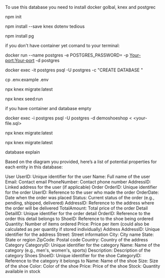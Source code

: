 To use this database you need to install docker golbal, knex and postgrec

npm init

npm install --save knex dotenv tedious

npm install pg




if you don't have container yet
comand to your terminal: 

docker run --name postgres -e POSTGRES_PASSWORD=<Your-password> -p <Your-port:Your-port> -d postgres

docker exec -it postgres psql -U postgres -c "CREATE DATABASE <Your-nameshop>" 

cp .env.example .env

npx knex migrate:latest

npx knex seed:run



if you have container and database empty

docker exec -i postgres psql -U postgres -d demoshoeshop < <your-file.sql>

npx knex migrate:latest

npx knex migrate:latest


database explain

Based on the diagram you provided, here’s a list of potential properties for each entity in this database:

User
UserID: Unique identifier for the user
Name: Full name of the user
Email: Contact email
PhoneNumber: Contact phone number
AddressID: Linked address for the user (if applicable)
Order
OrderID: Unique identifier for the order
UserID: Reference to the user who made the order
OrderDate: Date when the order was placed
Status: Current status of the order (e.g., pending, shipped, delivered)
AddressID: Reference to the address where the order will be delivered
TotalAmount: Total price of the order
Detail
DetailID: Unique identifier for the order detail
OrderID: Reference to the order this detail belongs to
ShoeID: Reference to the shoe being ordered
Quantity: Number of items ordered
Price: Price per item (could also be calculated as per quantity if stored individually)
Address
AddressID: Unique identifier for the address
Street: Street information
City: City name
State: State or region
ZipCode: Postal code
Country: Country of the address
Category
CategoryID: Unique identifier for the category
Name: Name of the category (e.g., men's, women's, sports)
Description: Description of the category
Shoes
ShoeID: Unique identifier for the shoe
CategoryID: Reference to the category it belongs to
Name: Name of the shoe
Size: Size of the shoe
Color: Color of the shoe
Price: Price of the shoe
Stock: Quantity available in stock
